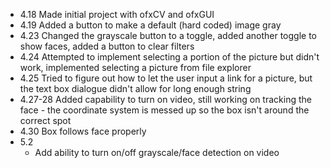 * 4.18 Made initial project with ofxCV and ofxGUI
* 4.19 Added a button to make a default (hard coded) image gray
* 4.23 Changed the grayscale button to a toggle, added another toggle to show faces, added a button to clear filters
* 4.24 Attempted to implement selecting a portion of the picture but didn't work, implemented selecting a picture from file explorer
* 4.25 Tried to figure out how to let the user input a link for a picture, but the text box dialogue didn't allow for long enough string
* 4.27-28 Added capability to turn on video, still working on tracking the face - the coordinate system is messed up so the box isn't around the correct spot
* 4.30 Box follows face properly
* 5.2
    * Add ability to turn on/off grayscale/face detection on video
